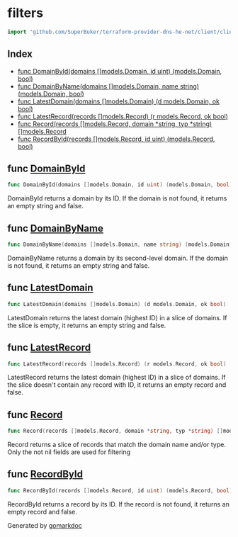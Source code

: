 <!-- Code generated by gomarkdoc. DO NOT EDIT -->

# filters

```go
import "github.com/SuperBuker/terraform-provider-dns-he-net/client/client/filters"
```

## Index

- [func DomainById(domains []models.Domain, id uint) (models.Domain, bool)](<#func-domainbyid>)
- [func DomainByName(domains []models.Domain, name string) (models.Domain, bool)](<#func-domainbyname>)
- [func LatestDomain(domains []models.Domain) (d models.Domain, ok bool)](<#func-latestdomain>)
- [func LatestRecord(records []models.Record) (r models.Record, ok bool)](<#func-latestrecord>)
- [func Record(records []models.Record, domain *string, typ *string) []models.Record](<#func-record>)
- [func RecordById(records []models.Record, id uint) (models.Record, bool)](<#func-recordbyid>)


## func [DomainById](<https://github.com/SuperBuker/terraform-provider-dns-he-net/tree/master/common/client/client/filters/blob/master/client/client/filters/domains.go#L9>)

```go
func DomainById(domains []models.Domain, id uint) (models.Domain, bool)
```

DomainById returns a domain by its ID. If the domain is not found, it returns an empty string and false.

## func [DomainByName](<https://github.com/SuperBuker/terraform-provider-dns-he-net/tree/master/common/client/client/filters/blob/master/client/client/filters/domains.go#L21>)

```go
func DomainByName(domains []models.Domain, name string) (models.Domain, bool)
```

DomainByName returns a domain by its second\-level domain. If the domain is not found, it returns an empty string and false.

## func [LatestDomain](<https://github.com/SuperBuker/terraform-provider-dns-he-net/tree/master/common/client/client/filters/blob/master/client/client/filters/domains.go#L33>)

```go
func LatestDomain(domains []models.Domain) (d models.Domain, ok bool)
```

LatestDomain returns the latest domain \(highest ID\) in a slice of domains. If the slice is empty, it returns an empty string and false.

## func [LatestRecord](<https://github.com/SuperBuker/terraform-provider-dns-he-net/tree/master/common/client/client/filters/blob/master/client/client/filters/records.go#L24>)

```go
func LatestRecord(records []models.Record) (r models.Record, ok bool)
```

LatestRecord returns the latest domain \(highest ID\) in a slice of domains. If the slice doesn't contain any record with ID, it returns an empty record and false.

## func [Record](<https://github.com/SuperBuker/terraform-provider-dns-he-net/tree/master/common/client/client/filters/blob/master/client/client/filters/records.go#L44>)

```go
func Record(records []models.Record, domain *string, typ *string) []models.Record
```

Record returns a slice of records that match the domain name and/or type. Only the not nil fields are used for filtering

## func [RecordById](<https://github.com/SuperBuker/terraform-provider-dns-he-net/tree/master/common/client/client/filters/blob/master/client/client/filters/records.go#L9>)

```go
func RecordById(records []models.Record, id uint) (models.Record, bool)
```

RecordById returns a record by its ID. If the record is not found, it returns an empty record and false.



Generated by [gomarkdoc](<https://github.com/princjef/gomarkdoc>)
